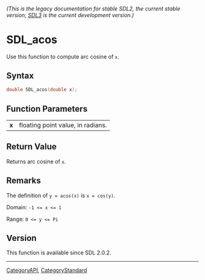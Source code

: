 ###### (This is the legacy documentation for stable SDL2, the current stable version; [SDL3](https://wiki.libsdl.org/SDL3/) is the current development version.)
# SDL_acos

Use this function to compute arc cosine of `x`.

## Syntax

```c
double SDL_acos(double x);

```

## Function Parameters

|           |                                   |
| --------- | --------------------------------- |
| **x**     | floating point value, in radians. |

## Return Value

Returns arc cosine of `x`.

## Remarks

The definition of `y = acos(x)` is `x = cos(y)`.

Domain: `-1 <= x <= 1`

Range: `0 <= y <= Pi`

## Version

This function is available since SDL 2.0.2.

----
[CategoryAPI](CategoryAPI), [CategoryStandard](CategoryStandard)

